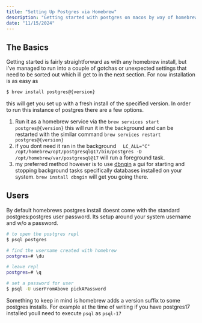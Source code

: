 ```yaml
---
title: "Setting Up Postgres via Homebrew"
description: "Getting started with postgres on macos by way of homebrew"
date: "11/15/2024"
---
```


## The Basics

Getting started is fairly straightforward as with any homebrew install, but i've managed to run into a couple of gotchas or unexpected settings that need to be sorted out which ill get to in the next section. For now installation is as easy as

```sh
$ brew install postgres@{version}
```

this will get you set up with a fresh install of the specified version. In order to run this instance of postgres there are a few options.

1. Run it as a homebrew service via the `brew services start postgres@{version}` this will run it in the background and can be restarted with the similar command `brew services restart postgres@{version}`
2. if you dont need it ran in the background `  LC_ALL="C" /opt/homebrew/opt/postgresql@17/bin/postgres -D /opt/homebrew/var/postgresql@17` will run a foreground task.
3. my preferred method however is to use [dbngin](https://dbngin.com) a gui for starting and stopping background tasks specifically databases installed on your system. `brew install dbngin` will get you going there.

## Users

By default homebrews postgres install doesnt come with the standard
postgres:postgres user password. Its setup around your system username and w/o a
password.

```sh
# to open the postgres repl
$ psql postgres

# find the username created with homebrew
postgres=# \du

# leave repl
postgres=# \q

# set a password for user
$ psql -U userFromAbove pickAPassword
```

Something to keep in mind is homebrew adds a version suffix to some postgres
installs. For example at the time of writing if you have postgres17 installed
youll need to execute `psql` as `psql-17`
